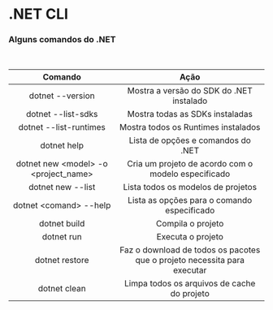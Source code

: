 # .NET CLI

### Alguns comandos do .NET

&nbsp;

Comando | Ação
 :------: | :------: 
dotnet --version | Mostra a versão do SDK do .NET instalado
dotnet --list-sdks | Mostra todas as SDKs instaladas
dotnet --list-runtimes | Mostra todos os Runtimes instalados
dotnet help | Lista de opções e comandos do .NET
dotnet new &lt;model&gt; -o &lt;project_name&gt; | Cria um projeto de acordo com o modelo especificado
dotnet new --list | Lista todos os modelos de projetos
dotnet &lt;comand&gt; --help | Lista as opções para o comando especificado
dotnet build | Compila o projeto
dotnet run | Executa o projeto
dotnet restore | Faz o download de todos os pacotes que o projeto necessita para executar
dotnet clean | Limpa todos os arquivos de cache do projeto
